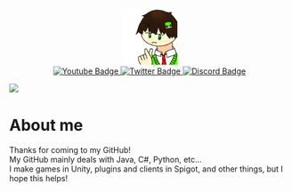 <div id="header" align="center">
  <img src="https://github.com/Massa-san/Massa-san/blob/main/MassaProfile.png" width="100"/>
    <div id="badges">
      <a href="https://www.youtube.com/channel/UCez-2_h8tmh86501ZSZLUfw">
        <img src="https://img.shields.io/badge/YouTube-red?style=for-the-badge&logo=youtube&logoColor=white" alt="Youtube Badge"/>
      </a>
      <a href="https://twitter.com/MassaYowayowa">
        <img src="https://img.shields.io/badge/Twitter-blue?style=for-the-badge&logo=twitter&logoColor=white" alt="Twitter Badge"/>
      </a>
      <a href="your-discord-URL">
        <img src="https://img.shields.io/badge/Discord-purple?style=for-the-badge&logo=discord&logoColor=white" alt="Discord Badge"/>
      </a>
  </div>
</div>

![](https://github-profile-summary-cards.vercel.app/api/cards/profile-details?username=vn7n24fzkq&theme=vue)

# About me
Thanks for coming to my GitHub!  
My GitHub mainly deals with Java, C#, Python, etc...  
I make games in Unity, plugins and clients in Spigot, and other things, but I hope this helps!  
